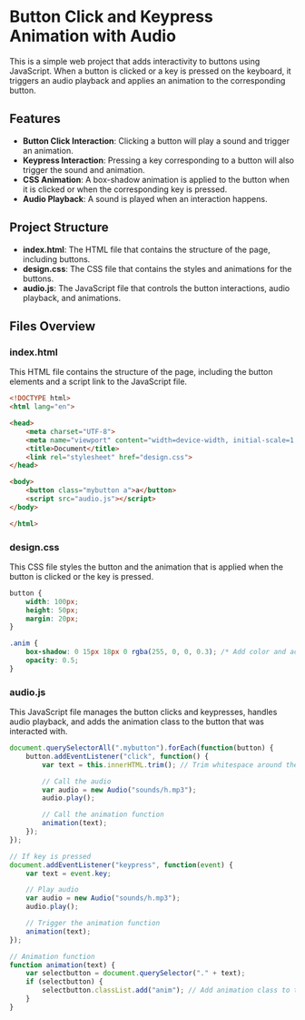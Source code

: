 # Button Click and Keypress Animation with Audio

This is a simple web project that adds interactivity to buttons using JavaScript. When a button is clicked or a key is pressed on the keyboard, it triggers an audio playback and applies an animation to the corresponding button.

## Features
- **Button Click Interaction**: Clicking a button will play a sound and trigger an animation.
- **Keypress Interaction**: Pressing a key corresponding to a button will also trigger the sound and animation.
- **CSS Animation**: A box-shadow animation is applied to the button when it is clicked or when the corresponding key is pressed.
- **Audio Playback**: A sound is played when an interaction happens.

## Project Structure
- **index.html**: The HTML file that contains the structure of the page, including buttons.
- **design.css**: The CSS file that contains the styles and animations for the buttons.
- **audio.js**: The JavaScript file that controls the button interactions, audio playback, and animations.

## Files Overview

### index.html
This HTML file contains the structure of the page, including the button elements and a script link to the JavaScript file.
```html
<!DOCTYPE html>
<html lang="en">

<head>
    <meta charset="UTF-8">
    <meta name="viewport" content="width=device-width, initial-scale=1.0">
    <title>Document</title>
    <link rel="stylesheet" href="design.css">
</head>

<body>
    <button class="mybutton a">a</button>
    <script src="audio.js"></script>
</body>

</html>
```

### design.css
This CSS file styles the button and the animation that is applied when the button is clicked or the key is pressed.
```css
button {
    width: 100px;
    height: 50px;
    margin: 20px;
}

.anim {
    box-shadow: 0 15px 18px 0 rgba(255, 0, 0, 0.3); /* Add color and adjust transparency */
    opacity: 0.5;
}
```

### audio.js
This JavaScript file manages the button clicks and keypresses, handles audio playback, and adds the animation class to the button that was interacted with.
```javascript
document.querySelectorAll(".mybutton").forEach(function(button) {
    button.addEventListener("click", function() {
        var text = this.innerHTML.trim(); // Trim whitespace around the button text

        // Call the audio
        var audio = new Audio("sounds/h.mp3");
        audio.play();

        // Call the animation function
        animation(text);
    });
});

// If key is pressed
document.addEventListener("keypress", function(event) {
    var text = event.key;

    // Play audio
    var audio = new Audio("sounds/h.mp3");
    audio.play();

    // Trigger the animation function
    animation(text);
});

// Animation function
function animation(text) {
    var selectbutton = document.querySelector("." + text); 
    if (selectbutton) {
        selectbutton.classList.add("anim"); // Add animation class to the button
    }
}
```
